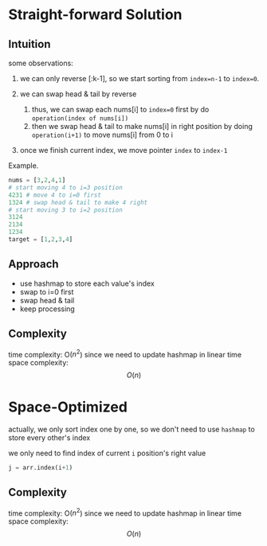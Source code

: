 # Straight-forward Solution

## Intuition

some observations:
1. we can only reverse [:k-1], so we start sorting from `index=n-1` to `index=0`.

2. we can swap head & tail by reverse
   1. thus, we can swap each nums[i] to `index=0` first by do `operation(index of nums[i])`
   2. then we swap head & tail to make nums[i] in right position by doing `operation(i+1)` to move nums[i] from 0 to i

3. once we finish current index, we move pointer `index` to `index-1`

Example.
``` python
nums = [3,2,4,1]
# start moving 4 to i=3 position
4231 # move 4 to i=0 first
1324 # swap head & tail to make 4 right
# start moving 3 to i=2 position
3124
2134
1234
target = [1,2,3,4]
```

## Approach

- use hashmap to store each value's index
- swap to i=0 first
- swap head & tail
- keep processing

## Complexity

time complexity: O($n^2$) since we need to update hashmap in linear time
space complexity: $$O(n)$$

# Space-Optimized

actually, we only sort index one by one, so we don't need to use `hashmap` to store every other's index

we only need to find index of current `i` position's right value
```python
j = arr.index(i+1)
```

## Complexity

time complexity: O($n^2$) since we need to update hashmap in linear time
space complexity: $$O(n)$$